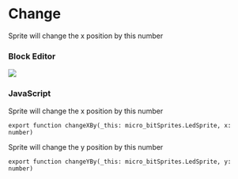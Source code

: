 # Change

Sprite will change the x position by this number

### Block Editor

![](/static/mb/change-0.png)

### JavaScript

Sprite will change the x position by this number

```
export function changeXBy(_this: micro_bitSprites.LedSprite, x: number)
```

Sprite will change the y position by this number

```
export function changeYBy(_this: micro_bitSprites.LedSprite, y: number)
```
